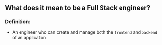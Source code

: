 ## What does it mean to be a Full Stack engineer? 

### Definition:
- An engineer who can create and manage both the `frontend` and `backend` of an application
